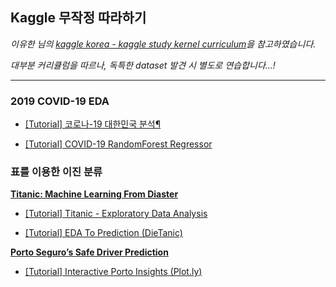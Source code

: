 ## Kaggle 무작정 따라하기

*이유한 님의 [kaggle korea - kaggle study kernel curriculum](https://kaggle-kr.tistory.com/32)을 참고하였습니다.*

*대부분 커리큘럼을 따르나, 독특한 dataset 발견 시 별도로 연습합니다...!*

---

### 2019 COVID-19 EDA

- [[Tutorial] 코로나-19 대한민국 분석¶](https://www.kaggle.com/jinameliachoi/tutorial-analysis-on-coronavirus)

- [[Tutorial] COVID-19 RandomForest Regressor](https://www.kaggle.com/jinameliachoi/tutorial-covid-19-randomforest-regressor)


### 표를 이용한 이진 분류 

**[Titanic: Machine Learning From Diaster](https://www.kaggle.com/c/titanic)**

- [[Tutorial] Titanic - Exploratory Data Analysis](https://www.kaggle.com/jinameliachoi/tutorial-titanic-exploratory-data-analysis)

- [[Tutorial] EDA To Prediction (DieTanic)](https://www.kaggle.com/jinameliachoi/tutorial-eda-to-prediction-dietanic)

**[Porto Seguro’s Safe Driver Prediction](https://www.kaggle.com/c/porto-seguro-safe-driver-prediction)**

- [[Tutorial] Interactive Porto Insights (Plot.ly)](https://www.kaggle.com/jinameliachoi/tutorial-interactive-porto-insights-plot-ly)

